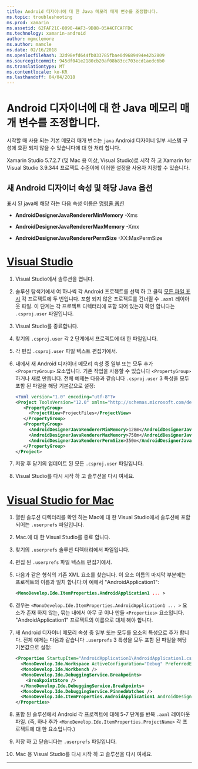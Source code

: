 ```yaml
---
title: Android 디자이너에 대 한 Java 메모리 매개 변수를 조정합니다.
ms.topic: troubleshooting
ms.prod: xamarin
ms.assetid: 62FAF21C-8090-4AF3-9D88-05A4CFCAFFDC
ms.technology: xamarin-android
author: mgmclemore
ms.author: mamcle
ms.date: 02/16/2018
ms.openlocfilehash: 32d98efd644fb033785fbae0d9689494e42b2809
ms.sourcegitcommit: 945df041e2180cb20af08b83cc703ecd1aedc6b0
ms.translationtype: MT
ms.contentlocale: ko-KR
ms.lasthandoff: 04/04/2018
---
```

# <a name="adjusting-java-memory-parameters-for-the-android-designer"></a>Android 디자이너에 대 한 Java 메모리 매개 변수를 조정합니다.

시작할 때 사용 되는 기본 메모리 매개 변수는 `java` Android 디자이너 일부 시스템 구성에 호환 되지 않을 수 있습니다에 대 한 처리 합니다.

Xamarin Studio 5.7.2.7 (및 Mac 용 이상, Visual Studio)로 시작 하 고 Xamarin for Visual Studio 3.9.344 프로젝트 수준이에 이러한 설정을 사용자 지정할 수 있습니다.

## <a name="new-android-designer-properties-and-corresponding-java-options"></a>새 Android 디자이너 속성 및 해당 Java 옵션

표시 된 java에 해당 하는 다음 속성 이름은 [명령줄 옵션](http://docs.oracle.com/javase/7/docs/technotes/tools/windows/java.html)

- **AndroidDesignerJavaRendererMinMemory** -Xms

- **AndroidDesignerJavaRendererMaxMemory** -Xmx

- **AndroidDesignerJavaRendererPermSize** -XX:MaxPermSize


# <a name="visual-studiotabvswin"></a>[Visual Studio](#tab/vswin)

1.  Visual Studio에서 솔루션을 엽니다.

2.  솔루션 탐색기에서 여 하나씩 각 Android 프로젝트를 선택 하 고 클릭 [모든 파일 표시](https://msdn.microsoft.com/en-us/library/4afxey9h.aspx) 각 프로젝트에 두 번입니다. 포함 되지 않은 프로젝트를 건너뛸 수 `.axml` 레이아웃 파일. 이 단계는 각 프로젝트 디렉터리에 포함 되어 있는지 확인 합니다는 `.csproj.user` 파일입니다.

3.  Visual Studio를 종료합니다.

4.  찾기의 `.csproj.user` 각 2 단계에서 프로젝트에 대 한 파일입니다.

5.  각 편집 `.csproj.user` 파일 텍스트 편집기에서.

6.  내에서 새 Android 디자이너 메모리 속성 중 일부 또는 모두 추가 `<PropertyGroup>` 요소입니다. 기존 작업을 사용할 수 있습니다 `<PropertyGroup>` 하거나 새로 만듭니다. 전체 예제는 다음과 같습니다 `.csproj.user` 3 특성을 모두 포함 된 파일을 해당 기본값으로 설정:

    ```xml
    <?xml version="1.0" encoding="utf-8"?>
    <Project ToolsVersion="12.0" xmlns="http://schemas.microsoft.com/developer/msbuild/2003">
       <PropertyGroup>
         <ProjectView>ProjectFiles</ProjectView>
       </PropertyGroup>
       <PropertyGroup>
         <AndroidDesignerJavaRendererMinMemory>128m</AndroidDesignerJavaRendererMinMemory>
         <AndroidDesignerJavaRendererMaxMemory>750m</AndroidDesignerJavaRendererMaxMemory>
         <AndroidDesignerJavaRendererPermSize>350m</AndroidDesignerJavaRendererPermSize>
       </PropertyGroup>
    </Project>
    ```

7.  저장 후 닫기의 업데이트 된 모든 `.csproj.user` 파일입니다.

8.  Visual Studio를 다시 시작 하 고 솔루션을 다시 여세요.

# <a name="visual-studio-for-mactabvsmac"></a>[Visual Studio for Mac](#tab/vsmac)

1.  열린 솔루션 디렉터리를 확인 하는 Mac에 대 한 Visual Studio에서 솔루션에 포함 되어는 `.userprefs` 파일입니다.

2.  Mac.에 대 한 Visual Studio를 종료 합니다.

3.  찾기의 `.userprefs` 솔루션 디렉터리에서 파일입니다.

4.  편집 된 `.userprefs` 파일 텍스트 편집기에서.

5.  다음과 같은 형식의 기존 XML 요소를 찾습니다. 이 요소 이름의 마지막 부분에는 프로젝트의 이름과 일치 합니다:이 예에서 "AndroidApplication1":

    ```xml
    <MonoDevelop.Ide.ItemProperties.AndroidApplication1 ... >
    ```

6.  경우는 `<MonoDevelop.Ide.ItemProperties.AndroidApplication1 ... >` 요소가 존재 하지 않는, 묶는 내에서 아무 곳 이나 만들 `<Properties>` 요소입니다. "AndroidApplication1" 프로젝트의 이름으로 대체 해야 합니다.

7.  새 Android 디자이너 메모리 속성 중 일부 또는 모두를 요소의 특성으로 추가 합니다. 전체 예제는 다음과 같습니다 `.userprefs` 3 특성을 모두 포함 된 파일을 해당 기본값으로 설정:

    ```xml
    <Properties StartupItem="AndroidApplication1\AndroidApplication1.csproj">
      <MonoDevelop.Ide.Workspace ActiveConfiguration="Debug" PreferredExecutionTarget="Android.SelectDevice" />
      <MonoDevelop.Ide.Workbench />
      <MonoDevelop.Ide.DebuggingService.Breakpoints>
        <BreakpointStore />
      </MonoDevelop.Ide.DebuggingService.Breakpoints>
      <MonoDevelop.Ide.DebuggingService.PinnedWatches />
      <MonoDevelop.Ide.ItemProperties.AndroidApplication1 AndroidDesignerJavaRendererMinMemory="128m" AndroidDesignerJavaRendererMaxMemory="750m" AndroidDesignerJavaRendererPermSize="350m" />
    </Properties>
    ```

8.  포함 된 솔루션에서 Android 각 프로젝트에 대해 5-7 단계를 반복 `.axml` 레이아웃 파일. (즉, 하나 추가 `<MonoDevelop.Ide.ItemProperties.ProjectName>` 각 프로젝트에 대 한 요소입니다.)

9.  저장 하 고 닫습니다는 `.userprefs` 파일입니다.

10. Mac 용 Visual Studio를 다시 시작 하 고 솔루션을 다시 여세요.

-----

